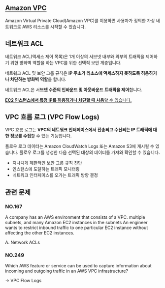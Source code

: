 ## [Amazon VPC](https://docs.aws.amazon.com/ko_kr/vpc/latest/userguide/what-is-amazon-vpc.html)

Amazon Virtual Private Cloud(Amazon VPC)를 이용하면 사용자가 정의한 가상 네트워크로 AWS 리소스를 시작할 수 있습니다. 

## 네트워크 ACL

네트워크 ACL(액세스 제어 목록)은 1개 이상의 서브넷 내부와 외부의 트래픽을 제어하기 위한 방화벽 역할을 하는 VPC를 위한 선택적 보안 계층입니다.

네트워크 ACL 및 보안 그룹 규칙은 **IP 주소가 리소스에 액세스하지 못하도록 허용하거나 차단하는 방화벽 역할**을 합니다.

네트워크 ACL은 서**브넷 수준의 인바운드 및 아웃바운드 트래픽을 제어**합니다.

[**EC2 인스턴스에서 특정 IP를 허용하거나 차단할 때 사용**할 수 있습니다.](https://aws.amazon.com/ko/premiumsupport/knowledge-center/ec2-block-or-allow-ips/)

## VPC 흐름 로그 (VPC Flow Logs)

VPC 흐름 로그는 **VPC의 네트워크 인터페이스에서 전송되고 수신되는 IP 트래픽에 대한 정보를 수집**할 수 있는 기능입니다. 

플로우 로그 데이터는 Amazon CloudWatch Logs 또는 Amazon S3에 게시될 수 있습니다. 플로우 로그를 생성한 다음 선택된 대상의 데이터를 가져와 확인할 수 있습니다.

   * 지나치게 제한적인 보안 그룹 규칙 진단
   * 인스턴스에 도달하는 트래픽 모니터링
   * 네트워크 인터페이스를 오가는 트래픽 방향 결정

## 관련 문제

### NO.167 
A company has an AWS environment that consists of a VPC. multiple subnets, and many Amazon EC2 instances in the subnets An engineer wants to restrict inbound traffic to one particular EC2 instance without affecting the other EC2 instances.

A. Network ACLs

### NO.249 
Which AWS feature or service can be used to capture information about incoming and outgoing traffic in an AWS VPC infrastructure?

-> VPC Flow Logs
